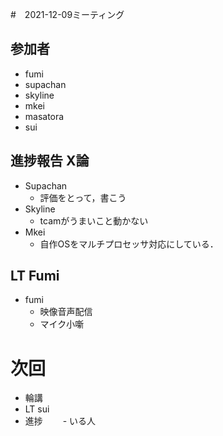 #　2021-12-09ミーティング

## 参加者

- fumi
- supachan
- skyline
- mkei
- masatora
- sui

## 進捗報告 X論

- Supachan
  - 評価をとって，書こう
- Skyline
  - tcamがうまいこと動かない
- Mkei
  - 自作OSをマルチプロセッサ対応にしている．



## LT Fumi

- fumi
  - 映像音声配信
  - マイク小噺

# 次回
- 輪講
- LT sui
- 進捗 
　　- いる人
